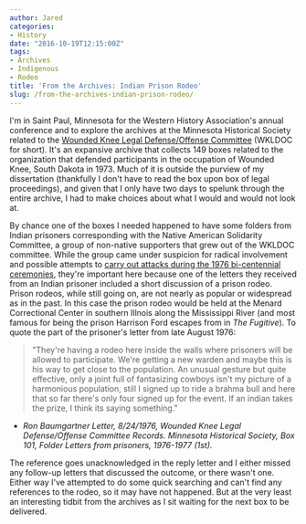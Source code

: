 ```yaml
---
author: Jared
categories:
- History
date: "2016-10-19T12:15:00Z"
tags:
- Archives
- Indigenous
- Rodeo
title: 'From the Archives: Indian Prison Rodeo'
slug: /from-the-archives-indian-prison-rodeo/
---
```

I'm in Saint Paul, Minnesota for the Western History Association's annual conference and to explore the archives at the Minnesota Historical Society related to the [Wounded Knee Legal Defense/Offense Committee](http://www2.mnhs.org/library/findaids/00229.xml) (WKLDOC for short). It's an expansive archive that collects 149 boxes related to the organization that defended participants in the occupation of Wounded Knee, South Dakota in 1973. Much of it is outside the purview of my dissertation (thankfully I don't have to read the box upon box of legal proceedings), and given that I only have two days to spelunk through the entire archive, I had to make choices about what I would and would not look at.

By chance one of the boxes I needed happened to have some folders from Indian prisoners corresponding with the Native American Solidarity Committee, a group of non-native supporters that grew out of the WKLDOC committee. While the group came under suspicion for radical involvement and possible attempts to [carry out attacks during the 1976 bi-centennial ceremonies](https://en.wikisource.org/wiki/Page:Threats_to_the_peaceful_observance_of_the_bicentennial.djvu/22), they're important here because one of the letters they received from an Indian prisoner included a short discussion of a prison rodeo. Prison rodeos, while still going on, are not nearly as popular or widespread as in the past. In this case the prison rodeo would be held at the Menard Correctional Center in southern Illnois along the Mississippi River (and most famous for being the prison Harrison Ford escapes from in *The Fugitive*). To quote the part of the prisoner's letter from late August 1976:

> "They're having a rodeo here inside the walls where prisoners will be allowed to participate. We're getting a new warden and maybe this is his way to get close to the population. An unusual gesture but quite effective, only a joint full of fantasizing cowboys isn't my picture of a harmonious population, still I signed up to ride a brahma bull and here that so far there's only four signed up for the event. If an indian takes the prize, I think its saying something."

- *Ron Baumgartner Letter, 8/24/1976, Wounded Knee Legal Defense/Offense Committee Records. Minnesota Historical Society, Box 101, Folder Letters from prisoners, 1976-1977 (1st).*

The reference goes unacknowledged in the reply letter and I either missed any follow-up letters that discussed the outcome, or there wasn't one. Either way I've attempted to do some quick searching and can't find any references to the rodeo, so it may have not happened. But at the very least an interesting tidbit from the archives as I sit waiting for the next box to be delivered. 